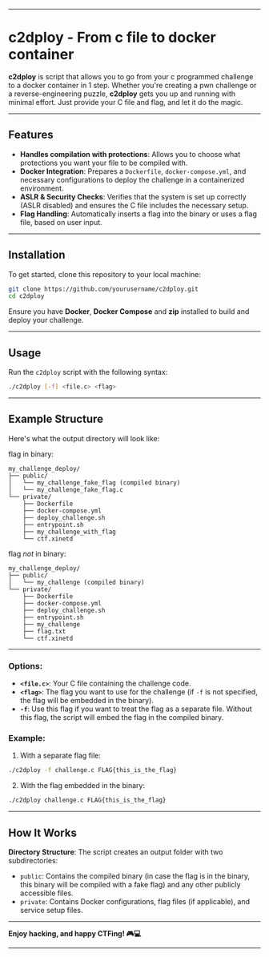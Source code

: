 
---

# **c2dploy - From c file to docker container**

**c2dploy** is script that allows you to go from your c programmed challenge to a docker container in 1 step. 
Whether you're creating a pwn challenge or a reverse-engineering puzzle, **c2dploy** gets you up and running with minimal effort. Just provide your C file and flag, and let it do the magic.

---

## **Features**

- **Handles compilation with protections**: Allows you to choose what protections you want your file to be compiled with.
- **Docker Integration**: Prepares a `Dockerfile`, `docker-compose.yml`, and necessary configurations to deploy the challenge in a containerized environment.
- **ASLR & Security Checks**: Verifies that the system is set up correctly (ASLR disabled) and ensures the C file includes the necessary setup.
- **Flag Handling**: Automatically inserts a flag into the binary or uses a flag file, based on user input.

---

## **Installation**

To get started, clone this repository to your local machine:

```bash
git clone https://github.com/yourusername/c2dploy.git
cd c2dploy
```

Ensure you have **Docker**, **Docker Compose** and **zip** installed to build and deploy your challenge.

---

## **Usage**

Run the `c2dploy` script with the following syntax:

```bash
./c2dploy [-f] <file.c> <flag> 
```

---

## **Example Structure**

Here's what the output directory will look like:

flag in binary:
```
my_challenge_deploy/
├── public/
│   └── my_challenge_fake_flag (compiled binary)
│   └── my_challenge_fake_flag.c
└── private/
    ├── Dockerfile
    ├── docker-compose.yml
    ├── deploy_challenge.sh
    ├── entrypoint.sh
    ├── my_challenge_with_flag
    └── ctf.xinetd
```


flag *not* in binary:
```
my_challenge_deploy/
├── public/
│   └── my_challenge (compiled binary)
└── private/
    ├── Dockerfile
    ├── docker-compose.yml
    ├── deploy_challenge.sh
    ├── entrypoint.sh
    ├── my_challenge
    ├── flag.txt
    └── ctf.xinetd
```

---

### **Options**:

- **`<file.c>`**: Your C file containing the challenge code.
- **`<flag>`**: The flag you want to use for the challenge (if `-f` is not specified, the flag will be embedded in the binary).
- **`-f`**: Use this flag if you want to treat the flag as a separate file. Without this flag, the script will embed the flag in the compiled binary.

### **Example**:

1. With a separate flag file:

```bash
./c2dploy -f challenge.c FLAG{this_is_the_flag}
```

2. With the flag embedded in the binary:

```bash
./c2dploy challenge.c FLAG{this_is_the_flag}
```

---

## **How It Works**

**Directory Structure**: The script creates an output folder with two subdirectories:
   - `public`: Contains the compiled binary (in case the flag is in the binary, this binary will be compiled with a fake flag) and any other publicly accessible files.
   - `private`: Contains Docker configurations, flag files (if applicable), and service setup files.

---

**Enjoy hacking, and happy CTFing! 🎮💻**

---
